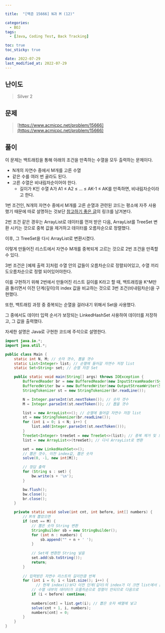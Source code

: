 ```yaml
---

title:  "[백준 15666] N과 M (12)"

categories:
  - BOJ
tags:
  - [Java, Coding Test, Back Tracking]

toc: true
toc_sticky: true

date: 2022-07-29
last_modified_at: 2022-07-29
---
```



## 난이도

> Silver 2

## 문제

> [https://www.acmicpc.net/problem/15666](https://www.acmicpc.net/problem/15666)

## 풀이

이 문제는 백트래킹을 통해 아래의 조건을 만족하는 수열을 모두 출력하는 문제이다.

- N개의 자연수 중에서 M개를 고른 수열
- 같은 수를 여러 번 골라도 된다.
- 고른 수열은 비내림차순이어야 한다.
  - 길이가 K인 수열 A가 A1 ≤ A2 ≤ ... ≤ AK-1 ≤ AK를 만족하면, 비내림차순이라고 한다.

1번 조건인, N개의 자연수 중에서 M개를 고른 순열과 관련된 코드는 평소에 자주 사용했기 때문에 따로 설명하는 것보단 [참고하기 좋은 글](https://bcp0109.tistory.com/14)의 링크를 남겨본다.

2번 조건 같은 경우는 ArrayList로 데이터를 먼저 받은 다음, ArrayList를 TreeSet 변환 시키는 것으로 중복 값을 제거하고 데이터를 오름차순으로 정렬했다.

이후, 그 TreeSet을 다시 ArrayList로 변환시켰다.

이렇게 만들어진 리스트에서 자연수 M개를 중복되게 고르는 것으로 2번 조건을 만족할 수 있다.

3번 조건은 [예제 출력 3]처럼 수열 안의 값들이 오름차순으로 정렬되어있고, 수열 끼리도오름차순으로 정렬 되어있어야한다.

이를 구현하기 위해 2번에서 만들어진 리스트 길이를 K라고 할 때, 백트래킹을 K^M만큼 돌리면서 이전 단계(깊이)의 index 값을 비교하는 것으로 3번 조건(비내림차순)을 구현했다.

또한, 백트래킹 과정 중 중복되는 순열을 걸러내기 위해서 Set을 사용했다.

그 중에서도 데이터 입력 순서가 보장되는 LinkedHashSet 사용하여 데이터를 저장하고, 그 값을 출력했다.

자세한 설명은 Java로 구현한 코드에 주석으로 설명한다.

```java
import java.io.*;
import java.util.*;

public class Main {
    static int N, M; // 숫자 갯수, 뽑을 갯수
    static List<Integer> list; // 순열에 들어갈 자연수 저장 list
    static Set<String> set; // 순열 저장 Set

    public static void main(String[] args) throws IOException {
        BufferedReader br = new BufferedReader(new InputStreamReader(System.in));
        BufferedWriter bw = new BufferedWriter(new OutputStreamWriter(System.out));
        StringTokenizer st = new StringTokenizer(br.readLine());

        N = Integer.parseInt(st.nextToken()); // 숫자 갯수
        M = Integer.parseInt(st.nextToken()); // 뽑을 갯수

        list = new ArrayList<>(); // 순열에 들어갈 자연수 저장 list
        st = new StringTokenizer(br.readLine());
        for (int i = 0; i < N; i++) {
            list.add(Integer.parseInt(st.nextToken()));
        }
        TreeSet<Integer> treeSet = new TreeSet<>(list); // 중복 제거 및 오름차순 정렬
        list = new ArrayList<>(treeSet); // 다시 ArrayList로 변환

        set = new LinkedHashSet<>();
      	// 뽑은 갯수, 이전 index값, 뽑은 숫자
        solve(0, -1, new int[M]);

      	// 정답 출력
        for (String s : set) {
            bw.write(s + '\n');
        }

        bw.flush();
        bw.close();
        br.close();
    }

    private static void solve(int cnt, int before, int[] numbers) {
      	// M개 뽑았으면
        if (cnt == M) {
          	// 뽑은 숫자 String 변환
            StringBuilder sb = new StringBuilder();
            for (int n : numbers) {
                sb.append("" + n + ' ');
            }
						
          	// Set에 변환한 String 넣음
            set.add(sb.toString());
            return;
        }
   
      	// 입력받은 자연수 리스트의 길이만큼 반복
        for (int i = 0; i < list.size(); i++) {
	          // 현재 index(i)보다 이전 단계(깊이)의 index가 더 크면 list에서 값을 뽑았을 때,
            // 수열 내부의 데이터가 오름차순으로 정렬이 안되므로 다음으로
            if (i < before) continue;
          
            numbers[cnt] = list.get(i); // 뽑은 숫자 배열에 넣고
            solve(cnt + 1, i, numbers);
            numbers[cnt] = 0;
        }
    }
}


```
